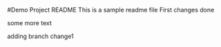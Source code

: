 #Demo Project README
This is a sample readme file
First
changes done

some more text

adding branch change1
